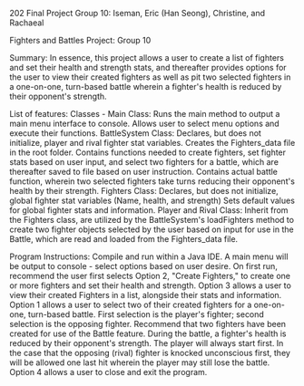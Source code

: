 202 Final Project Group 10: Iseman, Eric (Han Seong), Christine, and Rachaeal

Fighters and Battles Project: Group 10

Summary:
In essence, this project allows a user to create a list of fighters and set their health and strength stats, and thereafter provides options for the user to
view their created fighters as well as pit two selected fighters in a one-on-one, turn-based battle wherein a fighter's health is reduced by their opponent's
strength. 

List of features:
Classes - Main Class: 
		Runs the main method to output a main menu interface to console.
		Allows user to select menu options and execute their functions.
	  BattleSystem Class: 
		Declares, but does not initialize, player and rival fighter stat variables.
		Creates the Fighters_data file in the root folder.
		Contains functions needed to create fighters, set fighter stats based on user input, and select two fighters for a battle, which are thereafter saved to file based on user instruction.
		Contains actual battle function, wherein two selected fighters take turns reducing their opponent's health by their strength.
	  Fighters Class: 
		Declares, but does not initialize, global fighter stat variables (Name, health, and strength)
		Sets default values for global fighter stats and information.
	  Player and Rival Class:
		Inherit from the Fighters class, are utilized by the BattleSystem's loadFighters method to create two fighter objects selected by the user based on input for use in the Battle, which are read and loaded from the Fighters_data file.

Program Instructions:
Compile and run within a Java IDE. A main menu will be output to console - select options based on user desire. 
On first run, recommend the user first selects Option 2, "Create Fighters," to create one or more fighters and set their health and strength.
Option 3 allows a user to view their created Fighters in a list, alongside their stats and information.
Option 1 allows a user to select two of their created fighters for a one-on-one, turn-based battle. First selection is the player's fighter; second selection is the opposing fighter.
Recommend that two fighters have been created for use of the Battle feature.
During the battle, a fighter's health is reduced by their opponent's strength. The player will always start first. In the case that the opposing (rival) fighter is knocked unconscious first, they will be allowed one last hit wherein the player may still lose the battle.
Option 4 allows a user to close and exit the program.
		
		       
